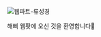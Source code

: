 ![웹파트-류성경](https://user-images.githubusercontent.com/79238676/227774647-257cece1-0295-4e65-a120-597a1d95b40a.png)

해삐 웹팟에 오신 것을 환영합니다🌼
